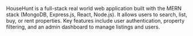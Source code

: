HouseHunt is a full-stack real world web application built with the MERN stack (MongoDB, Express.js, React, Node.js). It allows users to search, list, buy, or rent properties. Key features include user authentication, property filtering, and an admin dashboard to manage listings and users.
